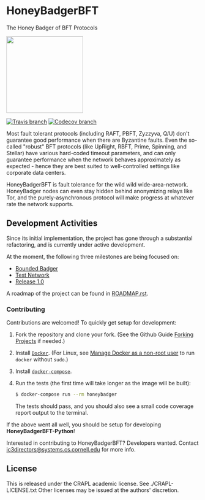 # HoneyBadgerBFT
The Honey Badger of BFT Protocols

<img width=200 src="http://i.imgur.com/wqzdYl4.png"/>

[![Travis branch](https://img.shields.io/travis/amiller/HoneyBadgerBFT/dev.svg)](https://travis-ci.org/amiller/HoneyBadgerBFT)
[![Codecov branch](https://img.shields.io/codecov/c/github/amiller/honeybadgerbft/dev.svg)](https://codecov.io/github/amiller/honeybadgerbft?branch=dev)

Most fault tolerant protocols (including RAFT, PBFT, Zyzzyva, Q/U) don't
guarantee good performance when there are Byzantine faults. Even the so-called
"robust" BFT protocols (like UpRight, RBFT, Prime, Spinning, and Stellar) have
various hard-coded timeout parameters, and can only guarantee performance when
the network behaves approximately as expected - hence they are best suited to
well-controlled settings like corporate data centers.

HoneyBadgerBFT is fault tolerance for the wild wild wide-area-network.
HoneyBadger nodes can even stay hidden behind anonymizing relays like Tor, and
the purely-asynchronous protocol will make progress at whatever rate the
network supports.


## Development Activities
Since its initial implementation, the project has gone through a substantial
refactoring, and is currently under active development.

At the moment, the following three milestones are being focused on:

* [Bounded Badger](https://github.com/initc3/HoneyBadgerBFT-Python/milestone/3)
* [Test Network](https://github.com/initc3/HoneyBadgerBFT-Python/milestone/2<Paste>)
* [Release 1.0](https://github.com/initc3/HoneyBadgerBFT-Python/milestone/1)

A roadmap of the project can be found in [ROADMAP.rst](./ROADMAP.rst).


### Contributing
Contributions are welcomed! To quickly get setup for development:

1. Fork the repository and clone your fork. (See the Github Guide
   [Forking Projects](https://guides.github.com/activities/forking/) if
   needed.)

2. Install [`Docker`](https://docs.docker.com/install/). (For Linux, see
   [Manage Docker as a non-root user](https://docs.docker.com/install/linux/linux-postinstall/#manage-docker-as-a-non-root-user)
   to run `docker` without `sudo`.)

3. Install [`docker-compose`](https://docs.docker.com/compose/install/).

4. Run the tests (the first time will take longer as the image will be built):

   ```bash
   $ docker-compose run --rm honeybadger
   ```

   The tests should pass, and you should also see a small code coverage report
   output to the terminal.

If the above went all well, you should be setup for developing
**HoneyBadgerBFT-Python**!

Interested in contributing to HoneyBadgerBFT? Developers wanted. Contact
ic3directors@systems.cs.cornell.edu for more info.


## License
This is released under the CRAPL academic license. See ./CRAPL-LICENSE.txt
Other licenses may be issued at the authors' discretion.
